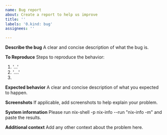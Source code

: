 ```yaml
---
name: Bug report
about: Create a report to help us improve
title: ''
labels: '0.kind: bug'
assignees: ''

---
```


**Describe the bug**
A clear and concise description of what the bug is.

**To Reproduce**
Steps to reproduce the behavior:
1. '...'
2. '....'
3. 

**Expected behavior**
A clear and concise description of what you expected to happen.

**Screenshots**
If applicable, add screenshots to help explain your problem.

**System information**
Please run nix-shell -p nix-info --run "nix-info -m" and paste the results.

**Additional context**
Add any other context about the problem here.
